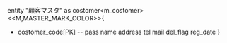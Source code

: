 
entity "顧客マスタ" as costomer<m_costomer>
<<M,MASTER_MARK_COLOR>>{
+ costomer_code[PK]
--
pass
name
address
tel
mail
del_flag
reg_date
}


